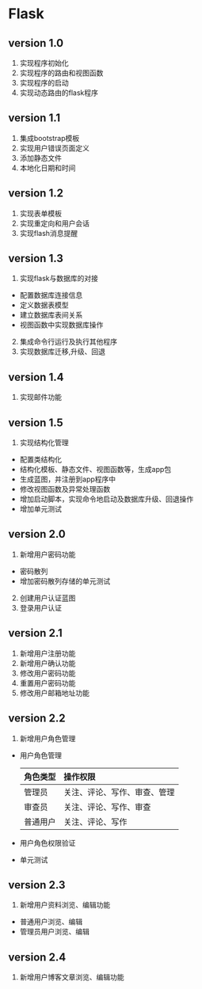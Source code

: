 # Flask

## version 1.0

1. 实现程序初始化
2. 实现程序的路由和视图函数
3. 实现程序的启动
4. 实现动态路由的flask程序

## version 1.1

1. 集成bootstrap模板
2. 实现用户错误页面定义
3. 添加静态文件
4. 本地化日期和时间

## version 1.2

1. 实现表单模板
2. 实现重定向和用户会话
3. 实现flash消息提醒

## version 1.3

1. 实现flask与数据库的对接
+  配置数据库连接信息
+  定义数据表模型
+  建立数据库表间关系
+  视图函数中实现数据库操作

2. 集成命令行运行及执行其他程序
3. 实现数据库迁移,升级、回退

## version 1.4

1. 实现邮件功能

## version 1.5

1. 实现结构化管理
+  配置类结构化
+  结构化模板、静态文件、视图函数等，生成app包
+  生成蓝图，并注册到app程序中
+  修改视图函数及异常处理函数
+  增加启动脚本，实现命令地启动及数据库升级、回退操作
+  增加单元测试

## version 2.0

1. 新增用户密码功能
+  密码散列
+  增加密码散列存储的单元测试

2. 创建用户认证蓝图
3. 登录用户认证

## version 2.1

1. 新增用户注册功能
2. 新增用户确认功能
3. 修改用户密码功能
4. 重置用户密码功能
5. 修改用户邮箱地址功能

## version 2.2
1. 新增用户角色管理
+   用户角色管理

    |角色类型|操作权限|
    |:----|:----|
    |管理员|关注、评论、写作、审查、管理|
    |审查员|关注、评论、写作、审查|
    |普通用户|关注、评论、写作|

+   用户角色权限验证
+   单元测试

## version 2.3
1. 新增用户资料浏览、编辑功能
+   普通用户浏览、编辑
+   管理员用户浏览、编辑

## version 2.4
1. 新增用户博客文章浏览、编辑功能